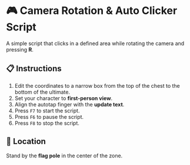 # 🎮 Camera Rotation & Auto Clicker Script

A simple script that clicks in a defined area while rotating the camera and pressing **R**.

## 📋 Instructions
1. Edit the coordinates to a narrow box from the top of the chest to the bottom of the ultimate. 
2. Set your character to **first-person view**.
3. Align the autotap finger with the **update text**.
4. Press `F7` to start the script.  
5. Press `F6` to pause the script.  
6. Press `F8` to stop the script.  

## 📍 Location
Stand by the **flag pole** in the center of the zone.
